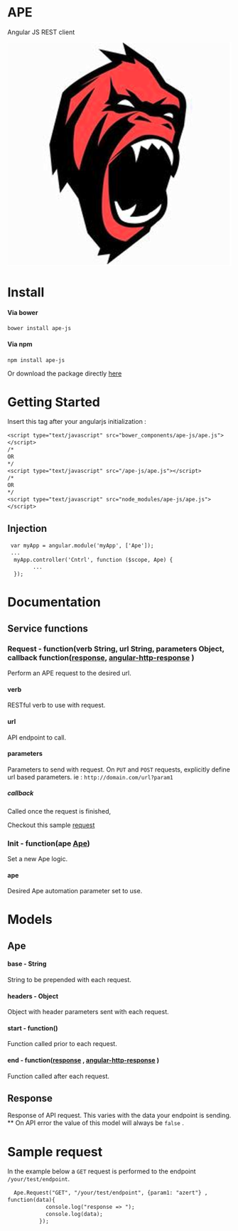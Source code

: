 # APE
 Angular JS REST client

![Angular JS REST client](https://github.com/Orkiv/ape-js/raw/master/logo.png)

# Install 

#### Via bower

	bower install ape-js

#### Via npm 

	npm install ape-js

Or download the package directly [here](https://github.com/Orkiv/ape-js/archive/master.zip) 

# Getting Started

Insert this tag  after your angularjs initialization :

	<script type="text/javascript" src="bower_components/ape-js/ape.js"></script>
	/*
	OR
	*/
	<script type="text/javascript" src="/ape-js/ape.js"></script>
	/*
	OR
	*/
	<script type="text/javascript" src="node_modules/ape-js/ape.js"></script>



## Injection

	 var myApp = angular.module('myApp', ['Ape']);
	 ...
      myApp.controller('Cntrl', function ($scope, Ape) {
            ...
      });


# Documentation

## Service functions

### Request - function(verb String, url String, parameters Object, callback  function([response](#response), [angular-http-response](https://docs.angularjs.org/api/ng/service/$http) )

Perform an APE request to the desired url.

#### verb 
RESTful verb to use with request.

#### url

API endpoint to call.

#### parameters 

Parameters to send with request. On `PUT` and `POST` requests, explicitly define url based parameters. ie : `http://domain.com/url?param1` 

##### callback

Called once the request is finished,

Checkout this sample [request](#sample-request)

### Init - function(ape [Ape](#ape))

Set a new Ape logic. 

#### ape 

Desired Ape automation parameter set to use.


# Models

## Ape

#### base - String

String to be prepended with each request.

#### headers - Object
Object with header parameters sent with each request.

#### start - function()
Function called prior to each request.

#### end - function([response](#response) ,  [angular-http-response](https://docs.angularjs.org/api/ng/service/$http) )
Function called after each request.

## Response
Response of API request. This varies with the data your endpoint is sending.
** On API error the value of this model will always be `false` .


# Sample request

In the example below a `GET` request is performed to the endpoint `/your/test/endpoint`.

	  Ape.Request("GET", "/your/test/endpoint", {param1: "azert"} , function(data){
                console.log("response => ");
                console.log(data);
              });